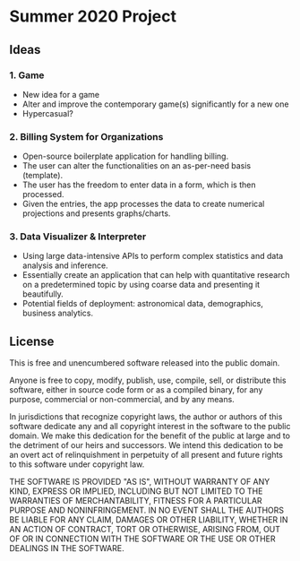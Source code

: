 Summer 2020 Project
===
Ideas
---

### 1. Game
   - New idea for a game
   - Alter and improve the contemporary game(s) significantly for a new one
   - Hypercasual?
### 2. Billing System for Organizations
   - Open-source boilerplate application for handling billing.
   - The user can alter the functionalities on an as-per-need basis (template).
   - The user has the freedom to enter data in a form, which is then processed.
   - Given the entries, the app processes the data to create numerical projections and presents graphs/charts.
### 3. Data Visualizer & Interpreter
   - Using large data-intensive APIs to perform complex statistics and data analysis and inference.
   - Essentially create an application that can help with quantitative research on a predetermined topic by using coarse data and presenting it beautifully.
   - Potential fields of deployment: astronomical data, demographics, business analytics.

License
---

This is free and unencumbered software released into the public domain.

Anyone is free to copy, modify, publish, use, compile, sell, or
distribute this software, either in source code form or as a compiled
binary, for any purpose, commercial or non-commercial, and by any
means.

In jurisdictions that recognize copyright laws, the author or authors
of this software dedicate any and all copyright interest in the
software to the public domain. We make this dedication for the benefit
of the public at large and to the detriment of our heirs and
successors. We intend this dedication to be an overt act of
relinquishment in perpetuity of all present and future rights to this
software under copyright law.

THE SOFTWARE IS PROVIDED "AS IS", WITHOUT WARRANTY OF ANY KIND,
EXPRESS OR IMPLIED, INCLUDING BUT NOT LIMITED TO THE WARRANTIES OF
MERCHANTABILITY, FITNESS FOR A PARTICULAR PURPOSE AND NONINFRINGEMENT.
IN NO EVENT SHALL THE AUTHORS BE LIABLE FOR ANY CLAIM, DAMAGES OR
OTHER LIABILITY, WHETHER IN AN ACTION OF CONTRACT, TORT OR OTHERWISE,
ARISING FROM, OUT OF OR IN CONNECTION WITH THE SOFTWARE OR THE USE OR
OTHER DEALINGS IN THE SOFTWARE.
